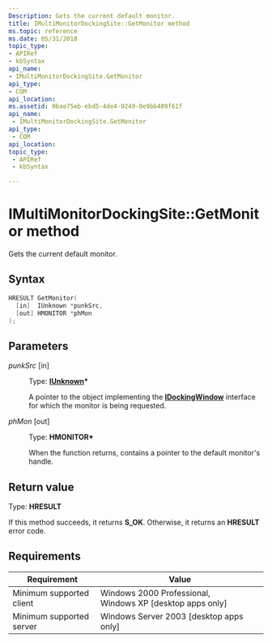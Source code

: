 ```yaml
---
Description: Gets the current default monitor.
title: IMultiMonitorDockingSite::GetMonitor method
ms.topic: reference
ms.date: 05/31/2018
topic_type: 
- APIRef
- kbSyntax
api_name: 
- IMultiMonitorDockingSite.GetMonitor
api_type: 
- COM
api_location: 
ms.assetid: 0bae75eb-ebd5-4de4-9249-0e9bb489f61f
api_name: 
 - IMultiMonitorDockingSite.GetMonitor
api_type: 
 - COM
api_location: 
topic_type: 
 - APIRef
 - kbSyntax

---
```


# IMultiMonitorDockingSite::GetMonitor method

Gets the current default monitor.

## Syntax


```C++
HRESULT GetMonitor(
  [in]  IUnknown *punkSrc,
  [out] HMONITOR *phMon
);
```



## Parameters

<dl> <dt>

*punkSrc* \[in\]
</dt> <dd>

Type: **[**IUnknown**](/windows/win32/api/unknwn/nn-unknwn-iunknown)\***

A pointer to the object implementing the [**IDockingWindow**](/windows/desktop/api/shobjidl_core/nn-shobjidl_core-idockingwindow) interface for which the monitor is being requested.

</dd> <dt>

*phMon* \[out\]
</dt> <dd>

Type: **HMONITOR\***

When the function returns, contains a pointer to the default monitor's handle.

</dd> </dl>

## Return value

Type: **HRESULT**

If this method succeeds, it returns **S\_OK**. Otherwise, it returns an **HRESULT** error code.

## Requirements



| Requirement | Value |
|-------------------------------------|------------------------------------------------------------------------|
| Minimum supported client<br/> | Windows 2000 Professional, Windows XP \[desktop apps only\]<br/> |
| Minimum supported server<br/> | Windows Server 2003 \[desktop apps only\]<br/>                   |



 

 
